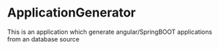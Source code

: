 # ApplicationGenerator
This is an application which generate angular/SpringBOOT applications from an database source
